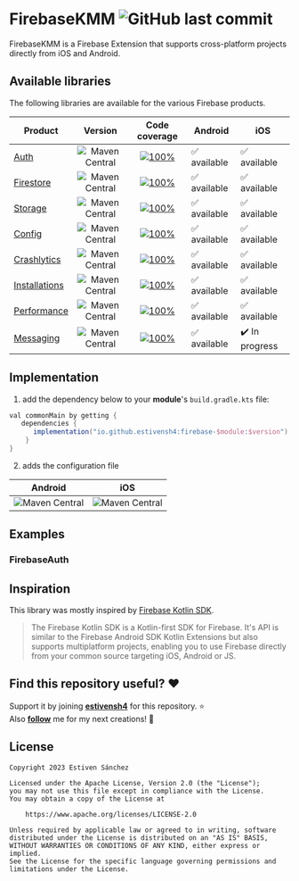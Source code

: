 <h1 align="left">FirebaseKMM <img alt="GitHub last commit" src="https://img.shields.io/github/last-commit/estivensh4/FirebaseKMM?style=flat-square"></h1>

FirebaseKMM is a Firebase Extension that supports cross-platform projects directly from iOS and Android.

## Available libraries

The following libraries are available for the various Firebase products.

| Product	                                                        |                                                               Version                                                                |                                                                                      Code coverage                                                                                      | Android     | iOS            |
|-----------------------------------------------------------------|:------------------------------------------------------------------------------------------------------------------------------------:|:---------------------------------------------------------------------------------------------------------------------------------------------------------------------------------------:|-------------|----------------|
| [Auth](https://firebase.google.com/docs/auth)                   |     <img alt="Maven Central" src="https://img.shields.io/maven-central/v/io.github.estivensh4/firebase-auth?versionPrefix=0.6">      |              [![100%](https://img.shields.io/badge/-0%25-lightgrey?style=flat-square)](/firebase-auth/src/commonMain/kotlin/com/estivensh4/firebase_auth/FirebaseAuth.kt)️              | ✅ available | ✅️ available   |
| [Firestore](https://firebase.google.com/docs/firestore)         |   <img alt="Maven Central" src="https://img.shields.io/maven-central/v/io.github.estivensh4/firebase-firestore?versionPrefix=0.6">   |       [![100%](https://img.shields.io/badge/-0%25-lightgrey?style=flat-square)](/firebase-firestore/src/commonMain/kotlin/com/estivensh4/firebase_firestore/FirebaseFirestore.kt)       | ✅ available | ✅️ available   |
| [Storage](https://firebase.google.com/docs/storage)             |    <img alt="Maven Central" src="https://img.shields.io/maven-central/v/io.github.estivensh4/firebase-storage?versionPrefix=0.6">    |          [![100%](https://img.shields.io/badge/-0%25-lightgrey?style=flat-square)](/firebase-storage/src/commonMain/kotlin/com/estivensh4/firebase_storage/FirebaseStorage.kt)          | ✅ available | ✅️ available   |
| [Config](https://firebase.google.com/docs/remote-config)        |    <img alt="Maven Central" src="https://img.shields.io/maven-central/v/io.github.estivensh4/firebase-config?versionPrefix=0.6">     |           [![100%](https://img.shields.io/badge/-0%25-lightgrey?style=flat-square)](/firebase-config/src/commonMain/kotlin/com/estivensh4/firebase_config/FirebaseConfig.kt)            | ✅ available | ✅️ available   |
| [Crashlytics](https://firebase.google.com/docs/crashlytics)     |  <img alt="Maven Central" src="https://img.shields.io/maven-central/v/io.github.estivensh4/firebase-crashlytics?versionPrefix=0.6">  |    [![100%](https://img.shields.io/badge/-0%25-lightgrey?style=flat-square)](/firebase-crashlytics/src/commonMain/kotlin/com/estivensh4/firebase_crashlytics/FirebaseCrashlytics.kt)    | ✅ available | ✅️ available   |
| [Installations](https://firebase.google.com/docs/installations) | <img alt="Maven Central" src="https://img.shields.io/maven-central/v/io.github.estivensh4/firebase-installations?versionPrefix=0.6"> | [![100%](https://img.shields.io/badge/-0%25-lightgrey?style=flat-square)](/firebase-installations/src/commonMain/kotlin/com/estivensh4/firebase_installations/FirebaseInstallations.kt) | ✅ available | ✅️ available   |
| [Performance](https://firebase.google.com/docs/perf-mon)        |  <img alt="Maven Central" src="https://img.shields.io/maven-central/v/io.github.estivensh4/firebase-performance?versionPrefix=0.6">  |    [![100%](https://img.shields.io/badge/-0%25-lightgrey?style=flat-square)](/firebase-performance/src/commonMain/kotlin/com/estivensh4/firebase_performance/FirebasePerformance.kt)    | ✅ available | ✅️ available   |
| [Messaging](https://firebase.google.com/docs/cloud-messaging)   |   <img alt="Maven Central" src="https://img.shields.io/maven-central/v/io.github.estivensh4/firebase-messaging?versionPrefix=0.6">   |       [![100%](https://img.shields.io/badge/-0%25-lightgrey?style=flat-square)](/firebase-messaging/src/commonMain/kotlin/com/estivensh4/firebase_messaging/FirebaseMessaging.kt)       | ✅ available | ✔️ In progress |

## Implementation

1. add the dependency below to your **module**'s `build.gradle.kts` file:

```gradle
val commonMain by getting {
   dependencies {
      implementation("io.github.estivensh4:firebase-$module:$version")
    }
}
```

2. adds the configuration file

|                                                             	 **Android**                                                              |                                                              **iOS**                                                               |
|:--------------------------------------------------------------------------------------------------------------------------------------:|:----------------------------------------------------------------------------------------------------------------------------------:|
| <img alt="Maven Central" src="https://github.com/estivensh4sh4/FirebaseKMM/blob/main/documentation/images/android-implementation.png"> | <img alt="Maven Central" src="https://github.com/estivensh4sh4/FirebaseKMM/blob/main/documentation/images/ios-implementation.png"> | 

## Examples
### FirebaseAuth


## Inspiration
This library was mostly inspired by [Firebase Kotlin SDK](https://github.com/GitLiveApp/firebase-kotlin-sdk).<br>

> The Firebase Kotlin SDK is a Kotlin-first SDK for Firebase. It's API is similar to the Firebase Android SDK Kotlin Extensions but also supports multiplatform projects, enabling you to use Firebase directly from your common source targeting iOS, Android or JS.




## Find this repository useful? :heart:

Support it by joining __[estivensh4](https://github.com/estivensh4sh4/FirebaseKMM)__ for this
repository. :star: <br>
Also __[follow](https://github.com/estivensh4sh4)__ me for my next creations! 🤩

## License

```
Copyright 2023 Estiven Sánchez
 
Licensed under the Apache License, Version 2.0 (the "License");
you may not use this file except in compliance with the License.
You may obtain a copy of the License at

    https://www.apache.org/licenses/LICENSE-2.0

Unless required by applicable law or agreed to in writing, software
distributed under the License is distributed on an "AS IS" BASIS,
WITHOUT WARRANTIES OR CONDITIONS OF ANY KIND, either express or implied.
See the License for the specific language governing permissions and
limitations under the License.
```